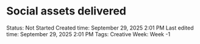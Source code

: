 # Social assets delivered

Status: Not Started
Created time: September 29, 2025 2:01 PM
Last edited time: September 29, 2025 2:01 PM
Tags: Creative
Week: Week -1
